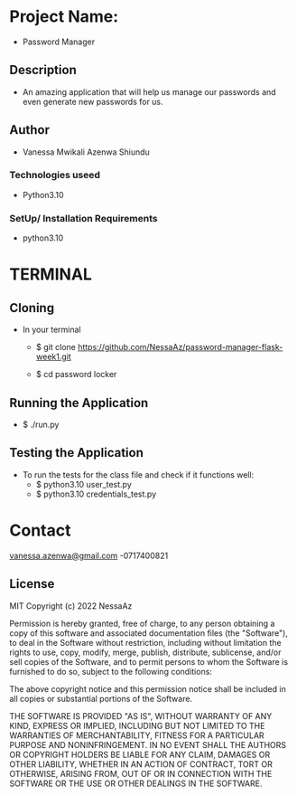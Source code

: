 # Project Name:
- Password Manager

## Description
- An amazing application that will help us manage our passwords and even generate new passwords for us.

## Author 
- Vanessa Mwikali Azenwa Shiundu

### Technologies useed
- Python3.10

### SetUp/ Installation Requirements
- python3.10

# TERMINAL
## Cloning
-  In your terminal

   - $ git clone https://github.com/NessaAz/password-manager-flask-week1.git

   - $ cd password locker
## Running the Application
- $ ./run.py

## Testing the Application
-  To run the tests for the class file and check if it functions well:
    - $ python3.10 user_test.py
    - $ python3.10 credentials_test.py
    
    
# Contact
vanessa.azenwa@gmail.com
-0717400821

## License
MIT Copyright (c) 2022 NessaAz

Permission is hereby granted, free of charge, to any person obtaining a copy of this software and associated documentation files (the "Software"), to deal in the Software without restriction, including without limitation the rights to use, copy, modify, merge, publish, distribute, sublicense, and/or sell copies of the Software, and to permit persons to whom the Software is furnished to do so, subject to the following conditions:

The above copyright notice and this permission notice shall be included in all copies or substantial portions of the Software.

THE SOFTWARE IS PROVIDED "AS IS", WITHOUT WARRANTY OF ANY KIND, EXPRESS OR IMPLIED, INCLUDING BUT NOT LIMITED TO THE WARRANTIES OF MERCHANTABILITY, FITNESS FOR A PARTICULAR PURPOSE AND NONINFRINGEMENT. IN NO EVENT SHALL THE AUTHORS OR COPYRIGHT HOLDERS BE LIABLE FOR ANY CLAIM, DAMAGES OR OTHER LIABILITY, WHETHER IN AN ACTION OF CONTRACT, TORT OR OTHERWISE, ARISING FROM, OUT OF OR IN CONNECTION WITH THE SOFTWARE OR THE USE OR OTHER DEALINGS IN THE SOFTWARE.
